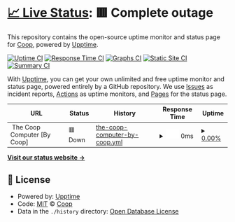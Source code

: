# [📈 Live Status](https://CoopPlayzz.github.io/Webstatus-other): <!--live status--> **🟥 Complete outage**

This repository contains the open-source uptime monitor and status page for [Coop](coopos.github.io/CoopOS), powered by [Upptime](https://github.com/upptime/upptime).

[![Uptime CI](https://github.com/CoopPlayzz/Webstatus-other/workflows/Uptime%20CI/badge.svg)](https://github.com/CoopPlayzz/Webstatus-other/actions?query=workflow%3A%22Uptime+CI%22)
[![Response Time CI](https://github.com/CoopPlayzz/Webstatus-other/workflows/Response%20Time%20CI/badge.svg)](https://github.com/CoopPlayzz/Webstatus-other/actions?query=workflow%3A%22Response+Time+CI%22)
[![Graphs CI](https://github.com/CoopPlayzz/Webstatus-other/workflows/Graphs%20CI/badge.svg)](https://github.com/CoopPlayzz/Webstatus-other/actions?query=workflow%3A%22Graphs+CI%22)
[![Static Site CI](https://github.com/CoopPlayzz/Webstatus-other/workflows/Static%20Site%20CI/badge.svg)](https://github.com/CoopPlayzz/Webstatus-other/actions?query=workflow%3A%22Static+Site+CI%22)
[![Summary CI](https://github.com/CoopPlayzz/Webstatus-other/workflows/Summary%20CI/badge.svg)](https://github.com/CoopPlayzz/Webstatus-other/actions?query=workflow%3A%22Summary+CI%22)

With [Upptime](https://upptime.js.org), you can get your own unlimited and free uptime monitor and status page, powered entirely by a GitHub repository. We use [Issues](https://github.com/CoopPlayzz/Webstatus-other/issues) as incident reports, [Actions](https://github.com/CoopPlayzz/Webstatus-other/actions) as uptime monitors, and [Pages](https://CoopPlayzz.github.io/Webstatus-other) for the status page.

<!--start: status pages-->
<!-- This summary is generated by Upptime (https://github.com/upptime/upptime) -->
<!-- Do not edit this manually, your changes will be overwritten -->
<!-- prettier-ignore -->
| URL | Status | History | Response Time | Uptime |
| --- | ------ | ------- | ------------- | ------ |
| <img alt="" src="https://icons.duckduckgo.com/ip3/null.ico" height="13"> The Coop Computer [By Coop] | 🟥 Down | [the-coop-computer-by-coop.yml](https://github.com/CoopPlayzz/Webstatus-other/commits/HEAD/history/the-coop-computer-by-coop.yml) | <details><summary><img alt="Response time graph" src="./graphs/the-coop-computer-by-coop/response-time-week.png" height="20"> 0ms</summary><br><a href="https://CoopPlayzz.github.io/Webstatus-other/history/the-coop-computer-by-coop"><img alt="Response time 659" src="https://img.shields.io/endpoint?url=https%3A%2F%2Fraw.githubusercontent.com%2FCoopPlayzz%2FWebstatus-other%2FHEAD%2Fapi%2Fthe-coop-computer-by-coop%2Fresponse-time.json"></a><br><a href="https://CoopPlayzz.github.io/Webstatus-other/history/the-coop-computer-by-coop"><img alt="24-hour response time 0" src="https://img.shields.io/endpoint?url=https%3A%2F%2Fraw.githubusercontent.com%2FCoopPlayzz%2FWebstatus-other%2FHEAD%2Fapi%2Fthe-coop-computer-by-coop%2Fresponse-time-day.json"></a><br><a href="https://CoopPlayzz.github.io/Webstatus-other/history/the-coop-computer-by-coop"><img alt="7-day response time 0" src="https://img.shields.io/endpoint?url=https%3A%2F%2Fraw.githubusercontent.com%2FCoopPlayzz%2FWebstatus-other%2FHEAD%2Fapi%2Fthe-coop-computer-by-coop%2Fresponse-time-week.json"></a><br><a href="https://CoopPlayzz.github.io/Webstatus-other/history/the-coop-computer-by-coop"><img alt="30-day response time 0" src="https://img.shields.io/endpoint?url=https%3A%2F%2Fraw.githubusercontent.com%2FCoopPlayzz%2FWebstatus-other%2FHEAD%2Fapi%2Fthe-coop-computer-by-coop%2Fresponse-time-month.json"></a><br><a href="https://CoopPlayzz.github.io/Webstatus-other/history/the-coop-computer-by-coop"><img alt="1-year response time 496" src="https://img.shields.io/endpoint?url=https%3A%2F%2Fraw.githubusercontent.com%2FCoopPlayzz%2FWebstatus-other%2FHEAD%2Fapi%2Fthe-coop-computer-by-coop%2Fresponse-time-year.json"></a></details> | <details><summary><a href="https://CoopPlayzz.github.io/Webstatus-other/history/the-coop-computer-by-coop">0.00%</a></summary><a href="https://CoopPlayzz.github.io/Webstatus-other/history/the-coop-computer-by-coop"><img alt="All-time uptime 18.18%" src="https://img.shields.io/endpoint?url=https%3A%2F%2Fraw.githubusercontent.com%2FCoopPlayzz%2FWebstatus-other%2FHEAD%2Fapi%2Fthe-coop-computer-by-coop%2Fuptime.json"></a><br><a href="https://CoopPlayzz.github.io/Webstatus-other/history/the-coop-computer-by-coop"><img alt="24-hour uptime 0.00%" src="https://img.shields.io/endpoint?url=https%3A%2F%2Fraw.githubusercontent.com%2FCoopPlayzz%2FWebstatus-other%2FHEAD%2Fapi%2Fthe-coop-computer-by-coop%2Fuptime-day.json"></a><br><a href="https://CoopPlayzz.github.io/Webstatus-other/history/the-coop-computer-by-coop"><img alt="7-day uptime 0.00%" src="https://img.shields.io/endpoint?url=https%3A%2F%2Fraw.githubusercontent.com%2FCoopPlayzz%2FWebstatus-other%2FHEAD%2Fapi%2Fthe-coop-computer-by-coop%2Fuptime-week.json"></a><br><a href="https://CoopPlayzz.github.io/Webstatus-other/history/the-coop-computer-by-coop"><img alt="30-day uptime 0.00%" src="https://img.shields.io/endpoint?url=https%3A%2F%2Fraw.githubusercontent.com%2FCoopPlayzz%2FWebstatus-other%2FHEAD%2Fapi%2Fthe-coop-computer-by-coop%2Fuptime-month.json"></a><br><a href="https://CoopPlayzz.github.io/Webstatus-other/history/the-coop-computer-by-coop"><img alt="1-year uptime 15.99%" src="https://img.shields.io/endpoint?url=https%3A%2F%2Fraw.githubusercontent.com%2FCoopPlayzz%2FWebstatus-other%2FHEAD%2Fapi%2Fthe-coop-computer-by-coop%2Fuptime-year.json"></a></details>

<!--end: status pages-->

[**Visit our status website →**](https://CoopPlayzz.github.io/Webstatus-other)

## 📄 License

- Powered by: [Upptime](https://github.com/upptime/upptime)
- Code: [MIT](./LICENSE) © [Coop](coopos.github.io/CoopOS)
- Data in the `./history` directory: [Open Database License](https://opendatacommons.org/licenses/odbl/1-0/)
